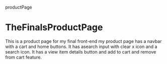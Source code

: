 productPage
# TheFinalsProductPage
This is a product page for my final front-end my product page has a navbar with a cart and home buttons. It has asearch input with clear x icon and a search icon.
It has a view item details button and add to cart and remove from cart feature.
